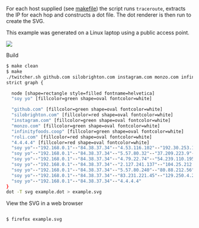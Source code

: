 For each host supplied (see [makefile](makefile)) the script runs
```traceroute```, extracts the IP for each hop and constructs a dot file. The
dot renderer is then run to create the SVG.

This example was generated on a Linux laptop using a public access point.

![](example.svg)

Build
```bash
$ make clean
$ make
./twitcher.sh github.com silobrighton.com instagram.com monzo.com infinityfoods.coop roli.com 4.4.4.4 | tee $@
strict graph {

  node [shape=rectangle style=filled fontname=helvetica]
  "soy yo" [fillcolor=green shape=oval fontcolor=white]

  "github.com" [fillcolor=green shape=oval fontcolor=white]
  "silobrighton.com" [fillcolor=red shape=oval fontcolor=white]
  "instagram.com" [fillcolor=green shape=oval fontcolor=white]
  "monzo.com" [fillcolor=green shape=oval fontcolor=white]
  "infinityfoods.coop" [fillcolor=green shape=oval fontcolor=white]
  "roli.com" [fillcolor=red shape=oval fontcolor=white]
  "4.4.4.4" [fillcolor=red shape=oval fontcolor=white]
  "soy yo"--"192.168.0.1"--"84.38.37.34"--"4.53.116.102"--"192.30.253.113"--"github.com"
  "soy yo"--"192.168.0.1"--"84.38.37.34"--"5.57.80.32"--"37.209.223.9"--"37.209.223.45"--"silobrighton.com"
  "soy yo"--"192.168.0.1"--"84.38.37.34"--"4.79.22.74"--"54.239.110.195"--"instagram.com"
  "soy yo"--"192.168.0.1"--"84.38.37.34"--"2.127.241.137"--"104.25.212.99"--"monzo.com"
  "soy yo"--"192.168.0.1"--"84.38.37.34"--"5.57.80.240"--"80.88.212.56"--"80.88.202.138"--"37.200.112.58"--"213.129.95.153"--"37.200.112.61"--"infinityfoods.coop"
  "soy yo"--"192.168.0.1"--"84.38.37.34"--"83.231.221.45"--"129.250.4.23"--"129.250.2.18"--"129.250.4.13"--"129.250.2.8"--"129.250.5.86"--"roli.com"
  "soy yo"--"192.168.0.1"--"84.38.37.34"--"4.4.4.4"
}
dot -T svg example.dot > example.svg
```

View the SVG in a web browser
```bash

$ firefox example.svg
```
